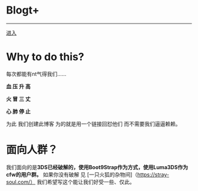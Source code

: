 # Blogt+
---
[进入](https://blogts.theopse.org/)

# Why to do this?
每次都能有nt气得我们……

**血 压 升 高**

**火 冒 三 丈**

**心 肺 停 止**

为此 我们创建此博客 为的就是用一个链接回怼他们 而不需要我们逼逼赖赖。
# 面向人群？
我们面向的是**3DS已经破解的，使用Boot9Strap作为方式，使用Luma3DS作为cfw的用户群。**
如果你没有破解 见
[一只火狐的杂物间]（https://stray-soul.com/）
我们希望写这个能让我们好受一些、仅此。
